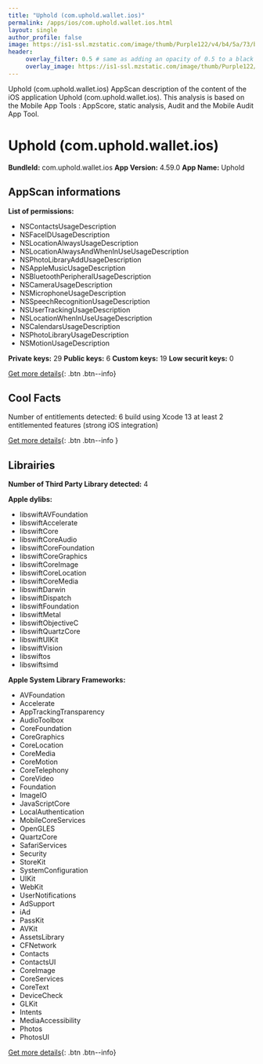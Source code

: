 ```yaml
---
title: "Uphold (com.uphold.wallet.ios)"
permalink: /apps/ios/com.uphold.wallet.ios.html
layout: single
author_profile: false
image: https://is1-ssl.mzstatic.com/image/thumb/Purple122/v4/b4/5a/73/b45a7317-70ee-59c3-dcce-c96461a20df7/AppIcon-0-0-1x_U007emarketing-0-0-0-5-0-0-sRGB-0-0-0-GLES2_U002c0-512MB-85-220-0-0.jpeg/512x512bb.jpg
header: 
     overlay_filter: 0.5 # same as adding an opacity of 0.5 to a black background
     overlay_image: https://is1-ssl.mzstatic.com/image/thumb/Purple122/v4/b4/5a/73/b45a7317-70ee-59c3-dcce-c96461a20df7/AppIcon-0-0-1x_U007emarketing-0-0-0-5-0-0-sRGB-0-0-0-GLES2_U002c0-512MB-85-220-0-0.jpeg/512x512bb.jpg
---
```

Uphold (com.uphold.wallet.ios) AppScan description of the content of the iOS application Uphold (com.uphold.wallet.ios). This analysis is based on the Mobile App Tools : AppScore, static analysis, Audit and the Mobile Audit App Tool.

# Uphold (com.uphold.wallet.ios)

**BundleId:** com.uphold.wallet.ios
**App Version:** 4.59.0
**App Name:** Uphold


## AppScan informations 

**List of permissions:** 
- NSContactsUsageDescription
- NSFaceIDUsageDescription
- NSLocationAlwaysUsageDescription
- NSLocationAlwaysAndWhenInUseUsageDescription
- NSPhotoLibraryAddUsageDescription
- NSAppleMusicUsageDescription
- NSBluetoothPeripheralUsageDescription
- NSCameraUsageDescription
- NSMicrophoneUsageDescription
- NSSpeechRecognitionUsageDescription
- NSUserTrackingUsageDescription
- NSLocationWhenInUseUsageDescription
- NSCalendarsUsageDescription
- NSPhotoLibraryUsageDescription
- NSMotionUsageDescription
  
  
**Private keys:** 29
**Public keys:** 6
**Custom keys:** 19
**Low securit keys:** 0
  
[Get more details](/pricing.html){: .btn .btn--info}

## Cool Facts

Number of entitlements detected: 6
build using Xcode 13
at least 2 entitlemented features (strong iOS integration)
  
[Get more details](/pricing.html){: .btn .btn--info }

## Librairies 
**Number of Third Party Library detected:** 4


**Apple dylibs:**
- libswiftAVFoundation
- libswiftAccelerate
- libswiftCore
- libswiftCoreAudio
- libswiftCoreFoundation
- libswiftCoreGraphics
- libswiftCoreImage
- libswiftCoreLocation
- libswiftCoreMedia
- libswiftDarwin
- libswiftDispatch
- libswiftFoundation
- libswiftMetal
- libswiftObjectiveC
- libswiftQuartzCore
- libswiftUIKit
- libswiftVision
- libswiftos
- libswiftsimd


**Apple System Library Frameworks:**
- AVFoundation
- Accelerate
- AppTrackingTransparency
- AudioToolbox
- CoreFoundation
- CoreGraphics
- CoreLocation
- CoreMedia
- CoreMotion
- CoreTelephony
- CoreVideo
- Foundation
- ImageIO
- JavaScriptCore
- LocalAuthentication
- MobileCoreServices
- OpenGLES
- QuartzCore
- SafariServices
- Security
- StoreKit
- SystemConfiguration
- UIKit
- WebKit
- UserNotifications
- AdSupport
- iAd
- PassKit
- AVKit
- AssetsLibrary
- CFNetwork
- Contacts
- ContactsUI
- CoreImage
- CoreServices
- CoreText
- DeviceCheck
- GLKit
- Intents
- MediaAccessibility
- Photos
- PhotosUI


  
[Get more details](/pricing.html){: .btn .btn--info}


